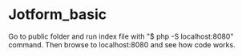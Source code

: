 # Jotform_basic

 Go to public folder and run index file with "$ php -S localhost:8080" command.
 Then browse to localhost:8080 and see how code works.
